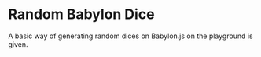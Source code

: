 # Random Babylon Dice

A basic way of generating random dices on Babylon.js on the playground is given.
